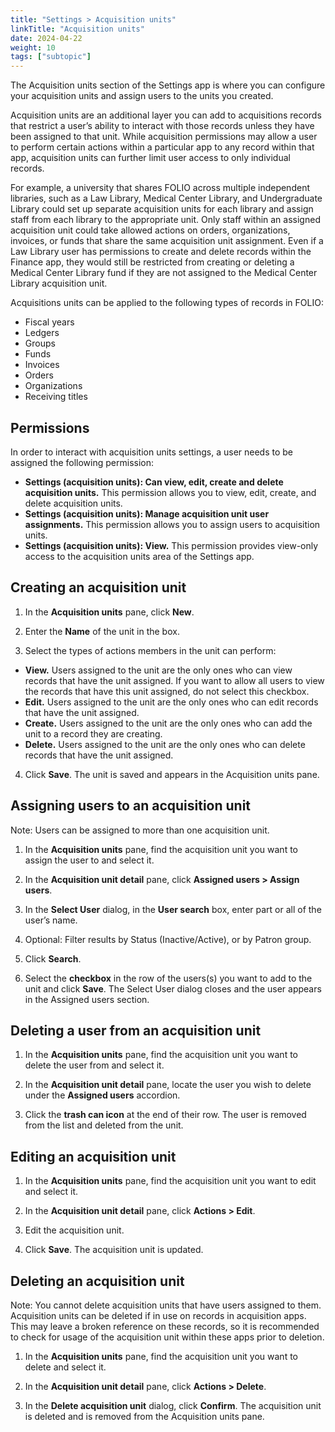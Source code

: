 ```yaml
---
title: "Settings > Acquisition units"
linkTitle: "Acquisition units"
date: 2024-04-22
weight: 10
tags: ["subtopic"]   
---
```


The Acquisition units section of the Settings app is where you can configure your acquisition units and assign users to the units you created.

Acquisition units are an additional layer you can add to acquisitions records that restrict a user’s ability to interact with those records unless they have been assigned to that unit. While acquisition permissions may allow a user to perform certain actions within a particular app to any record within that app, acquisition units can further limit user access to only individual records.

For example, a university that shares FOLIO across multiple independent libraries, such as a Law Library, Medical Center Library, and Undergraduate Library could set up separate acquisition units for each library and assign staff from each library to the appropriate unit. Only staff within an assigned acquisition unit could take allowed actions on orders, organizations, invoices, or funds that share the same acquisition unit assignment. Even if a Law Library user has permissions to create and delete records within the Finance app, they would still be restricted from creating or deleting a Medical Center Library fund if they are not assigned to the Medical Center Library acquisition unit.

Acquisitions units can be applied to the following types of records in FOLIO:

*   Fiscal years
*   Ledgers
*   Groups
*   Funds
*   Invoices
*   Orders
*   Organizations
*   Receiving titles


## Permissions

In order to interact with acquisition units settings, a user needs to be assigned the following permission:



*   **Settings (acquisition units): Can view, edit, create and delete acquisition units.** This permission allows you to view, edit, create, and delete acquisition units.
*   **Settings (acquisition units): Manage acquisition unit user assignments.**  This permission allows you to assign users to acquisition units.
*   **Settings (acquisition units): View.**  This permission provides view-only access to the acquisition units area of the Settings app. 



## Creating an acquisition unit

1. In the **Acquisition units** pane, click **New**.

2. Enter the **Name** of the unit in the box.

3. Select the types of actions members in the unit can perform:



*   **View.** Users assigned to the unit are the only ones who can view records that have the unit assigned. If you want to allow all users to view the records that have this unit assigned, do not select this checkbox. 
*   **Edit.** Users assigned to the unit are the only ones who can edit records that have the unit assigned.
*   **Create.** Users assigned to the unit are the only ones who can add the unit to a record they are creating.
*   **Delete.** Users assigned to the unit are the only ones who can delete records that have the unit assigned.

4. Click **Save**. The unit is saved and appears in the Acquisition units pane.


## Assigning users to an acquisition unit

Note: Users can be assigned to more than one acquisition unit.

1. In the **Acquisition units** pane, find the acquisition unit you want to assign the user to and select it.

2. In the **Acquisition unit detail** pane, click **Assigned users > Assign users**.

3. In the **Select User** dialog, in the **User search** box, enter part or all of the user’s name.

4. Optional: Filter results by Status (Inactive/Active), or by Patron group.

5. Click **Search**.

6. Select the **checkbox** in the row of the users(s) you want to add to the unit and click **Save**. The Select User dialog closes and the user appears in the Assigned users section.


## Deleting a user from an acquisition unit

1. In the **Acquisition units** pane, find the acquisition unit you want to delete the user from and select it.

2. In the **Acquisition unit detail** pane, locate the user you wish to delete under the **Assigned users** accordion.

3. Click the **trash can icon** at the end of their row. The user is removed from the list and deleted from the unit.


## Editing an acquisition unit

1. In the **Acquisition units** pane, find the acquisition unit you want to edit and select it.

2. In the **Acquisition unit detail** pane, click **Actions > Edit**.

3. Edit the acquisition unit.

4. Click **Save**. The acquisition unit is updated.


## Deleting an acquisition unit

Note: You cannot delete acquisition units that have users assigned to them. Acquisition units can be deleted if in use on records in acquisition apps. This may leave a broken reference on these records, so it is recommended to check for usage of the acquisition unit within these apps prior to deletion.

1. In the **Acquisition units** pane, find the acquisition unit you want to delete and select it.

2. In the **Acquisition unit detail** pane, click **Actions > Delete**.

3. In the **Delete acquisition unit** dialog, click **Confirm**. The acquisition unit is deleted and is removed from the Acquisition units pane.
